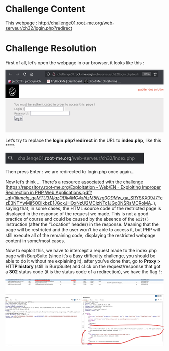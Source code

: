# Challenge Content

This webpage : http://challenge01.root-me.org/web-serveur/ch32/login.php?redirect

# Challenge Resolution

First of all, let’s open the webpage in our browser, it looks like this : 

![Substitution](./assets/ir1.png)

Let’s try to replace the **login.php?redirect** in the URL to **index.php**, like this ****:

![Substitution](./assets/ir2.png)

Then press Enter : we are redirected to login.php once again…

Now let’s think … There’s a resource associated with the challenge ([https://repository.root-me.org/Exploitation - Web/EN - Exploiting Improper Redirection in PHP Web Applications.pdf?_gl=1*jkmclg*_ga*MTU3MjgzODk4MC4xNzM5Nzg0ODMw*_ga_SRYSKX09J7*czE3NTYwMjI5ODIkbzE1JGcxJHQxNzU2MDIzNTc1JGo0NSRsMCRoMA](https://repository.root-me.org/Exploitation%20-%20Web/EN%20-%20Exploiting%20Improper%20Redirection%20in%20PHP%20Web%20Applications.pdf?_gl=1*jkmclg*_ga*MTU3MjgzODk4MC4xNzM5Nzg0ODMw*_ga_SRYSKX09J7*czE3NTYwMjI5ODIkbzE1JGcxJHQxNzU2MDIzNTc1JGo0NSRsMCRoMA)..), saying that, in some cases, the HTML source code of the restricted page is displayed in the response of the request we made. This is not a good practice of course and could be caused by the absence of the `exit()` instruction (after the “Location” header) in the response. Meaning that the page will be restricted and the user won’t be able to access it, but PHP will still execute all of the remaining code, displaying the restricted webpage content in some/most cases.

Now to exploit this, we have to intercept a request made to the index.php page with BurpSuite (since it’s a Easy difficulty challenge, you should be able to do it without me explaining it), after you’ve done that, go to **Proxy > HTTP history** (still in BurpSuite) and click on the request/response that got a **302** status code (it is the status code of a redirection), we have the flag ! : 

![Substitution](./assets/ir3.png)
